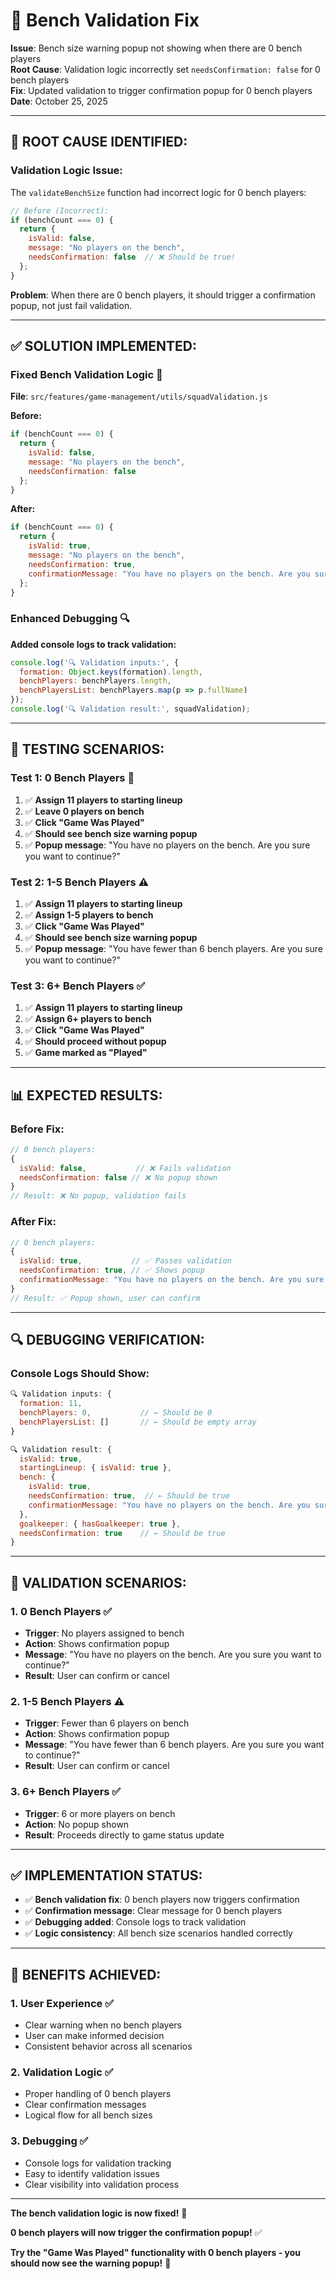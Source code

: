 # 🔧 Bench Validation Fix

**Issue**: Bench size warning popup not showing when there are 0 bench players  
**Root Cause**: Validation logic incorrectly set `needsConfirmation: false` for 0 bench players  
**Fix**: Updated validation to trigger confirmation popup for 0 bench players  
**Date**: October 25, 2025  

---

## 🎯 **ROOT CAUSE IDENTIFIED:**

### **Validation Logic Issue:**
The `validateBenchSize` function had incorrect logic for 0 bench players:

```javascript
// Before (Incorrect):
if (benchCount === 0) {
  return {
    isValid: false,
    message: "No players on the bench",
    needsConfirmation: false  // ❌ Should be true!
  };
}
```

**Problem**: When there are 0 bench players, it should trigger a confirmation popup, not just fail validation.

---

## ✅ **SOLUTION IMPLEMENTED:**

### **Fixed Bench Validation Logic** 🔧
**File**: `src/features/game-management/utils/squadValidation.js`

**Before:**
```javascript
if (benchCount === 0) {
  return {
    isValid: false,
    message: "No players on the bench",
    needsConfirmation: false
  };
}
```

**After:**
```javascript
if (benchCount === 0) {
  return {
    isValid: true,
    message: "No players on the bench",
    needsConfirmation: true,
    confirmationMessage: "You have no players on the bench. Are you sure you want to continue?"
  };
}
```

### **Enhanced Debugging** 🔍
**Added console logs to track validation:**
```javascript
console.log('🔍 Validation inputs:', {
  formation: Object.keys(formation).length,
  benchPlayers: benchPlayers.length,
  benchPlayersList: benchPlayers.map(p => p.fullName)
});
console.log('🔍 Validation result:', squadValidation);
```

---

## 🧪 **TESTING SCENARIOS:**

### **Test 1: 0 Bench Players** 🎯
1. ✅ **Assign 11 players to starting lineup**
2. ✅ **Leave 0 players on bench**
3. ✅ **Click "Game Was Played"**
4. ✅ **Should see bench size warning popup**
5. ✅ **Popup message**: "You have no players on the bench. Are you sure you want to continue?"

### **Test 2: 1-5 Bench Players** ⚠️
1. ✅ **Assign 11 players to starting lineup**
2. ✅ **Assign 1-5 players to bench**
3. ✅ **Click "Game Was Played"**
4. ✅ **Should see bench size warning popup**
5. ✅ **Popup message**: "You have fewer than 6 bench players. Are you sure you want to continue?"

### **Test 3: 6+ Bench Players** ✅
1. ✅ **Assign 11 players to starting lineup**
2. ✅ **Assign 6+ players to bench**
3. ✅ **Click "Game Was Played"**
4. ✅ **Should proceed without popup**
5. ✅ **Game marked as "Played"**

---

## 📊 **EXPECTED RESULTS:**

### **Before Fix:**
```javascript
// 0 bench players:
{
  isValid: false,           // ❌ Fails validation
  needsConfirmation: false // ❌ No popup shown
}
// Result: ❌ No popup, validation fails
```

### **After Fix:**
```javascript
// 0 bench players:
{
  isValid: true,           // ✅ Passes validation
  needsConfirmation: true, // ✅ Shows popup
  confirmationMessage: "You have no players on the bench. Are you sure you want to continue?"
}
// Result: ✅ Popup shown, user can confirm
```

---

## 🔍 **DEBUGGING VERIFICATION:**

### **Console Logs Should Show:**
```javascript
🔍 Validation inputs: {
  formation: 11,
  benchPlayers: 0,           // ← Should be 0
  benchPlayersList: []       // ← Should be empty array
}

🔍 Validation result: {
  isValid: true,
  startingLineup: { isValid: true },
  bench: { 
    isValid: true,
    needsConfirmation: true,  // ← Should be true
    confirmationMessage: "You have no players on the bench. Are you sure you want to continue?"
  },
  goalkeeper: { hasGoalkeeper: true },
  needsConfirmation: true    // ← Should be true
}
```

---

## 🎯 **VALIDATION SCENARIOS:**

### **1. 0 Bench Players** ✅
- **Trigger**: No players assigned to bench
- **Action**: Shows confirmation popup
- **Message**: "You have no players on the bench. Are you sure you want to continue?"
- **Result**: User can confirm or cancel

### **2. 1-5 Bench Players** ⚠️
- **Trigger**: Fewer than 6 players on bench
- **Action**: Shows confirmation popup
- **Message**: "You have fewer than 6 bench players. Are you sure you want to continue?"
- **Result**: User can confirm or cancel

### **3. 6+ Bench Players** ✅
- **Trigger**: 6 or more players on bench
- **Action**: No popup shown
- **Result**: Proceeds directly to game status update

---

## ✅ **IMPLEMENTATION STATUS:**

- ✅ **Bench validation fix**: 0 bench players now triggers confirmation
- ✅ **Confirmation message**: Clear message for 0 bench players
- ✅ **Debugging added**: Console logs to track validation
- ✅ **Logic consistency**: All bench size scenarios handled correctly

---

## 🚀 **BENEFITS ACHIEVED:**

### **1. User Experience** ✅
- Clear warning when no bench players
- User can make informed decision
- Consistent behavior across all scenarios

### **2. Validation Logic** ✅
- Proper handling of 0 bench players
- Clear confirmation messages
- Logical flow for all bench sizes

### **3. Debugging** ✅
- Console logs for validation tracking
- Easy to identify validation issues
- Clear visibility into validation process

---

**The bench validation logic is now fixed!** 🎯

**0 bench players will now trigger the confirmation popup!** ✅

**Try the "Game Was Played" functionality with 0 bench players - you should now see the warning popup!** 🚀
